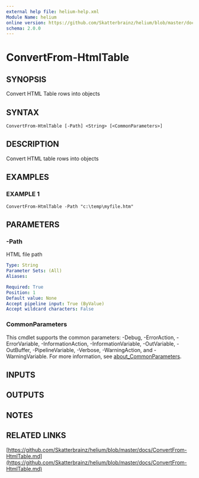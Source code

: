 ```yaml
---
external help file: helium-help.xml
Module Name: helium
online version: https://github.com/Skatterbrainz/helium/blob/master/docs/ConvertFrom-HtmlTable.md
schema: 2.0.0
---
```


# ConvertFrom-HtmlTable

## SYNOPSIS
Convert HTML Table rows into objects

## SYNTAX

```
ConvertFrom-HtmlTable [-Path] <String> [<CommonParameters>]
```

## DESCRIPTION
Convert HTML table rows into objects

## EXAMPLES

### EXAMPLE 1
```
ConvertFrom-HtmlTable -Path "c:\temp\myfile.htm"
```

## PARAMETERS

### -Path
HTML file path

```yaml
Type: String
Parameter Sets: (All)
Aliases:

Required: True
Position: 1
Default value: None
Accept pipeline input: True (ByValue)
Accept wildcard characters: False
```

### CommonParameters
This cmdlet supports the common parameters: -Debug, -ErrorAction, -ErrorVariable, -InformationAction, -InformationVariable, -OutVariable, -OutBuffer, -PipelineVariable, -Verbose, -WarningAction, and -WarningVariable. For more information, see [about_CommonParameters](http://go.microsoft.com/fwlink/?LinkID=113216).

## INPUTS

## OUTPUTS

## NOTES

## RELATED LINKS

[https://github.com/Skatterbrainz/helium/blob/master/docs/ConvertFrom-HtmlTable.md](https://github.com/Skatterbrainz/helium/blob/master/docs/ConvertFrom-HtmlTable.md)

